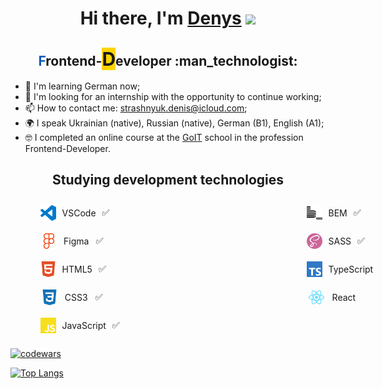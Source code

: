 <h1 align="center">Hi there, I'm <a href="https://github.com/lordponchik" target="_blank">Denys</a> 
<img src="https://github.com/blackcater/blackcater/raw/main/images/Hi.gif" height="32"/></h1>

<h2 align="center"><span style="color: #0e5bbb">F</span>rontend-<span style="background-color: #fdd500;font-size: 30px;">D</span>eveloper :man_technologist:</h2>

- 🧠 I'm learning German now;
- 📝 I'm looking for an internship with the opportunity to continue working;
- 📫 How to contact me: [strashnyuk.denis@icloud.com](strashnyuk.denis@icloud.com);
- 🌍 I speak Ukrainian (native), Russian (native), German (B1), English (A1);
- 🤓 I completed an online course at the [GoIT](https://goit.global/ua/) <span color="red">school</span> in the profession Frontend-Developer.

<h2 align="center">Studying development technologies</h2>

<ul style="display: flex;justify-content: flex-start;list-style: none;margin: 0">
<li style="list-style:none">
<ul style="list-style: none;margin-right: 300px">
<li style="display: flex;flex-direction: row;justify-content: space-evenly;align-items: center;">
<img src="./icons/visualstudiocode.svg" style="margin-right:10px" width="25">    
<p style="margin-right:10px">VSCode</p>
<span>✅</span>
</li>
<li style="display:flex;flex-direction:row;justify-content:space-evenly;align-items:center;">
<img src="./icons/figma.svg" style="margin-right:10px" width="25">    
<p style="margin-right:10px">Figma</p>
<span>✅</span>
</li>
<li style="display:flex;flex-direction:row;justify-content:space-evenly;align-items:center;">
<img src="./icons/html5.svg" style="margin-right:10px" width="25">    
<p style="margin-right:10px">HTML5</p>
<span>✅</span>
</li>
<li style="display:flex;flex-direction:row;justify-content:space-evenly;align-items:center;">
<img src="./icons/css3.svg" style="margin-right:10px" width="25">    
<p style="margin-right:10px">CSS3</p>
<span>✅</span>
</li>
<li style="display:flex;flex-direction:row;justify-content:space-evenly;align-items:center;">
<img src="./icons/javascript.svg" style="margin-right:10px" width="25">    
<p style="margin-right:10px">JavaScript</p>
<span>✅</span>
</li>
</ul>
</li>
<li>
<ul>
<li style="display:flex;flex-direction:row;justify-content:space-evenly;align-items:center;">
<img src="./icons/bem.svg" style="margin-right:10px" width="25">    
<p style="margin-right:10px">BEM</p>
<span>✅</span>
</li>
<li style="display:flex;flex-direction:row;justify-content:space-evenly;align-items:center;">
<img src="./icons/sass.svg" style="margin-right:10px" width="25">    
<p style="margin-right:10px">SASS</p>
<span>✅</span>
</li>
<li style="display:flex;flex-direction:row;justify-content:space-evenly;align-items:center;">
<img src="./icons/typescript.svg" style="margin-right:10px" width="25">    
<p>TypeScript</p>
</li>
<li style="display:flex;flex-direction:row;justify-content:space-evenly;align-items:center;">
<img src="./icons/react.svg" style="margin-right:10px" width="25">    
<p>React</p>
</li>
</ul>
</li>
</ul>

[![codewars](https://www.codewars.com/users/LordPonchik/badges/small)](https://www.codewars.com/users/LordPonchik)

[![Top Langs](https://github-readme-stats.vercel.app/api/top-langs/?username=lordponchik&layout=compact)](https://github.com/anuraghazra/github-readme-stats)
